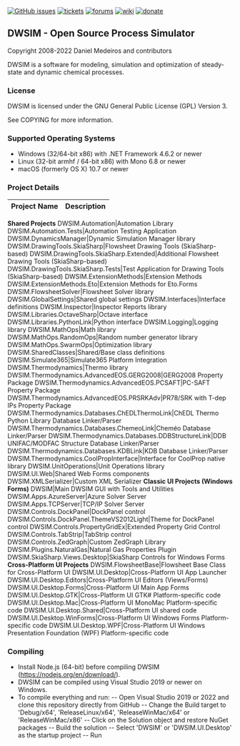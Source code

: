 [![GitHub issues](https://img.shields.io/github/issues/DanWBR/dwsim6.svg)](https://github.com/DanWBR/dwsim6/issues)
[![tickets](https://img.shields.io/badge/view-tickets-blackgray.svg)](https://sourceforge.net/p/dwsim/tickets/)
[![forums](https://img.shields.io/badge/join-the%20forums-yellowgreen.svg)](https://sourceforge.net/p/dwsim/discussion/?source=navbar)
[![wiki](https://img.shields.io/badge/visit-website-blackblue.svg)](http://dwsim.inforside.com.br)
[![donate](https://img.shields.io/badge/make%20a-donation-greenblue.svg)](https://sourceforge.net/p/dwsim/donate/)

## DWSIM - Open Source Process Simulator
Copyright 2008-2022 Daniel Medeiros and contributors

DWSIM is a software for modeling, simulation and optimization of steady-state and dynamic chemical processes.

### License

DWSIM is licensed under the GNU General Public License (GPL) Version 3.

See COPYING for more information.

### Supported Operating Systems

- Windows (32/64-bit x86) with .NET Framework 4.6.2 or newer
- Linux (32-bit armhf / 64-bit x86) with Mono 6.8 or newer
- macOS (formerly OS X) 10.7 or newer

### Project Details

**Project Name** | **Description**
------------ | -------------
**Shared Projects**
DWSIM.Automation|Automation Library
DWSIM.Automation.Tests|Automation Testing Application
DWSIM.DynamicsManager|Dynamic Simulation Manager library
DWSIM.DrawingTools.SkiaSharp|Flowsheet Drawing Tools (SkiaSharp-based)
DWSIM.DrawingTools.SkiaSharp.Extended|Additional Flowsheet Drawing Tools (SkiaSharp-based)
DWSIM.DrawingTools.SkiaSharp.Tests|Test Application for Drawing Tools (SkiaSharp-based)
DWSIM.ExtensionMethods|Extension Methods
DWSIM.ExtensionMethods.Eto|Extension Methods for Eto.Forms
DWSIM.FlowsheetSolver|Flowsheet Solver library
DWSIM.GlobalSettings|Shared global settings
DWSIM.Interfaces|Interface definitions
DWSIM.Inspector|Inspector Reports library
DWSIM.Libraries.OctaveSharp|Octave interface 
DWSIM.Libraries.PythonLink|Python interface 
DWSIM.Logging|Logging library
DWSIM.MathOps|Math library
DWSIM.MathOps.RandomOps|Random number generator library
DWSIM.MathOps.SwarmOps|Optimization library
DWSIM.SharedClasses|Shared/Base class definitions
DWSIM.Simulate365|Simulate365 Platform Integration
DWSIM.Thermodynamics|Thermo library
DWSIM.Thermodynamics.AdvancedEOS.GERG2008|GERG2008 Property Package
DWSIM.Thermodynamics.AdvancedEOS.PCSAFT|PC-SAFT Property Package
DWSIM.Thermodynamics.AdvancedEOS.PRSRKAdv|PR78/SRK with T-dep IPs Property Package
DWSIM.Thermodynamics.Databases.ChEDLThermoLink|ChEDL Thermo Python Library Database Linker/Parser
DWSIM.Thermodynamics.Databases.ChemeoLink|Cheméo Database Linker/Parser
DWSIM.Thermodynamics.Databases.DDBStructureLink|DDB UNIFAC/MODFAC Structure Database Linker/Parser
DWSIM.Thermodynamics.Databases.KDBLink|KDB Database Linker/Parser
DWSIM.Thermodynamics.CoolPropInterface|Interface for CoolProp native library
DWSIM.UnitOperations|Unit Operations library
DWSIM.UI.Web|Shared Web Forms components
DWSIM.XMLSerializer|Custom XML Serializer
**Classic UI Projects (Windows Forms)**
DWSIM|Main DWSIM GUI with Tools and Utilities
DWSIM.Apps.AzureServer|Azure Solver Server 
DWSIM.Apps.TCPServer|TCP/IP Solver Server
DWSIM.Controls.DockPanel|DockPanel control
DWSIM.Controls.DockPanel.ThemeVS2012Light|Theme for DockPanel control
DWSIM.Controls.PropertyGridEx|Extended Property Grid Control
DWSIM.Controls.TabStrip|TabStrip control
DWSIM.Controls.ZedGraph|Custom ZedGraph Library
DWSIM.Plugins.NaturalGas|Natural Gas Properties Plugin
DWSIM.SkiaSharp.Views.Desktop|SkiaSharp Controls for Windows Forms
**Cross-Platform UI Projects**
DWSIM.FlowsheetBase|Flowsheet Base Class for Cross-Platform UI
DWSIM.UI.Desktop|Cross-Platform UI App Launcher
DWSIM.UI.Desktop.Editors|Cross-Platform UI Editors (Views/Forms)
DWSIM.UI.Desktop.Forms|Cross-Platform UI Main App Forms
DWSIM.UI.Desktop.GTK|Cross-Platform UI GTK# Platform-specific code
DWSIM.UI.Desktop.Mac|Cross-Platform UI MonoMac Platform-specific code
DWSIM.UI.Desktop.Shared|Cross-Platform UI shared code
DWSIM.UI.Desktop.WinForms|Cross-Platform UI Windows Forms Platform-specific code
DWSIM.UI.Desktop.WPF|Cross-Platform UI Windows Presentation Foundation (WPF) Platform-specific code

### Compiling

- Install Node.js (64-bit) before compiling DWSIM (https://nodejs.org/en/download/).
- DWSIM can be compiled using Visual Studio 2019 or newer on Windows.
- To compile everything and run:
-- Open Visual Studio 2019 or 2022 and clone this repository directly from GitHub
-- Change the Build target to 'Debug/x64', 'ReleaseLinux/x64', 'ReleaseWinMac/x64' or 'ReleaseWinMac/x86'
-- Click on the Solution object and restore NuGet packages
-- Build the solution
-- Select 'DWSIM' or 'DWSIM.UI.Desktop' as the startup project
-- Run
